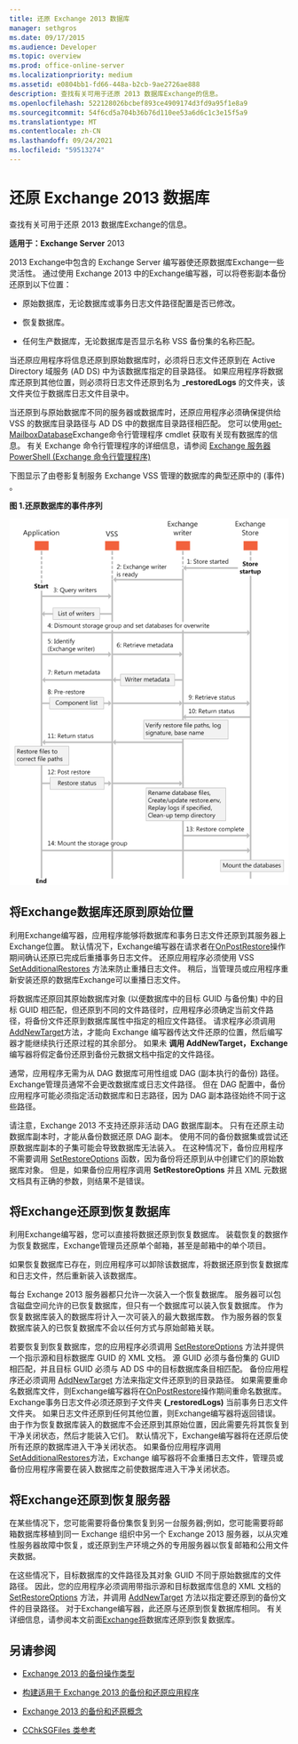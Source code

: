 ```yaml
---
title: 还原 Exchange 2013 数据库
manager: sethgros
ms.date: 09/17/2015
ms.audience: Developer
ms.topic: overview
ms.prod: office-online-server
ms.localizationpriority: medium
ms.assetid: e0804bb1-fd66-448a-b2cb-9ae2726ae888
description: 查找有关可用于还原 2013 数据库Exchange的信息。
ms.openlocfilehash: 522128026bcbef893ce4909174d3fd9a95f1e8a9
ms.sourcegitcommit: 54f6cd5a704b36b76d110ee53a6d6c1c3e15f5a9
ms.translationtype: MT
ms.contentlocale: zh-CN
ms.lasthandoff: 09/24/2021
ms.locfileid: "59513274"
---
```

# <a name="restoring-exchange-2013-databases"></a>还原 Exchange 2013 数据库

查找有关可用于还原 2013 数据库Exchange的信息。 
  
**适用于：Exchange Server** 2013 
  
2013 Exchange中包含的 Exchange Server 编写器使还原数据库Exchange一些灵活性。 通过使用 Exchange 2013 中的Exchange编写器，可以将卷影副本备份还原到以下位置：
  
- 原始数据库，无论数据库或事务日志文件路径配置是否已修改。
    
- 恢复数据库。
    
- 任何生产数据库，无论数据库是否显示名称 VSS 备份集的名称匹配。
    
当还原应用程序将信息还原到原始数据库时，必须将日志文件还原到在 Active Directory 域服务 (AD DS) 中为该数据库指定的目录路径。 如果应用程序将数据库还原到其他位置，则必须将日志文件还原到名为 **_restoredLogs** 的文件夹，该文件夹位于数据库日志文件目录中。 
  
当还原到与原始数据库不同的服务器或数据库时，还原应用程序必须确保提供给 VSS 的数据库目录路径与 AD DS 中的数据库目录路径相匹配。 您可以使用[get-MailboxDatabase](https://technet.microsoft.com/library/bb124924%28v=exchg.150%29.aspx)Exchange命令行管理程序 cmdlet 获取有关现有数据库的信息。 有关 Exchange 命令行管理程序的详细信息，请参阅 [Exchange 服务器 PowerShell (Exchange 命令行管理程序)](https://docs.microsoft.com/powershell/exchange/exchange-server/exchange-management-shell?view=exchange-ps) 
  
下图显示了由卷影复制服务 Exchange VSS 管理的数据库的典型还原中的 (事件) 。
  
**图 1.还原数据库的事件序列**

![此图显示恢复过程的事件序列。该序列从 Exchange 存储启动开始，然后是继续经历 Exchange 编写器、VSS 和客户端应用程序之间的多个步骤。](media/VSS_StoreWriterRestore.gif)
  
## <a name="restoring-exchange-databases-to-the-original-location"></a>将Exchange数据库还原到原始位置
<a name="bk_OriginalLocation"> </a>

利用Exchange编写器，应用程序能够将数据库和事务日志文件还原到其服务器上Exchange位置。 默认情况下，Exchange编写器在请求者在[OnPostRestore](https://msdn.microsoft.com/library/windows/desktop/aa381566%28v=vs.85%29.aspx)操作期间确认还原已完成后重播事务日志文件。 还原应用程序必须使用 VSS [SetAdditionalRestores](https://msdn.microsoft.com/library/windows/desktop/aa382829%28v=vs.85%29.aspx) 方法来防止重播日志文件。 稍后，当管理员或应用程序重新安装还原的数据库Exchange可以重播日志文件。 
  
将数据库还原回其原始数据库对象 (以便数据库中的目标 GUID 与备份集) 中的目标 GUID 相匹配，但还原到不同的文件路径时，应用程序必须确定当前文件路径，将备份文件还原到数据库属性中指定的相应文件路径。 请求程序必须调用[AddNewTarget](https://msdn.microsoft.com/library/windows/desktop/aa382648%28v=vs.85%29.aspx)方法，才能向 Exchange 编写器传达文件还原的位置，然后编写器才能继续执行还原过程的其余部分。 如果未 **调用 AddNewTarget，Exchange** 编写器将假定备份还原到备份元数据文档中指定的文件路径。 
  
通常，应用程序无需为从 DAG 数据库可用性组或 DAG (副本执行的备份) 路径。 Exchange管理员通常不会更改数据库或日志文件路径。 但在 DAG 配置中，备份应用程序可能必须指定活动数据库和日志路径，因为 DAG 副本路径始终不同于这些路径。
  
请注意，Exchange 2013 不支持还原非活动 DAG 数据库副本。 只有在还原主动数据库副本时，才能从备份数据还原 DAG 副本。 使用不同的备份数据集或尝试还原数据库副本的子集可能会导致数据库无法装入。 在这种情况下，备份应用程序不需要调用 [SetRestoreOptions](https://msdn.microsoft.com/library/windows/desktop/aa382856%28v=vs.85%29.aspx) 函数，因为备份将还原到从中创建它们的原始数据库对象。 但是，如果备份应用程序调用 **SetRestoreOptions** 并且 XML 元数据文档具有正确的参数，则结果不是错误。 
  
## <a name="restoring-exchange-databases-to-a-recovery-database"></a>将Exchange还原到恢复数据库
<a name="bk_RecoveryDatabase"> </a>

利用Exchange编写器，您可以直接将数据还原到恢复数据库。 装载恢复的数据作为恢复数据库，Exchange管理员还原单个邮箱，甚至是邮箱中的单个项目。
  
如果恢复数据库已存在，则应用程序可以卸除该数据库，将数据还原到恢复数据库和日志文件，然后重新装入该数据库。
  
每台 Exchange 2013 服务器都只允许一次装入一个恢复数据库。 服务器可以包含磁盘空间允许的已恢复数据库，但只有一个数据库可以装入恢复数据库。 作为恢复数据库装入的数据库将计入一次可装入的最大数据库数。 作为服务器的恢复数据库装入的已恢复数据库不会以任何方式与原始邮箱关联。
  
若要恢复到恢复数据库，您的应用程序必须调用 [SetRestoreOptions](https://msdn.microsoft.com/library/windows/desktop/aa382856%28v=vs.85%29.aspx) 方法并提供一个指示源和目标数据库 GUID 的 XML 文档。 源 GUID 必须与备份集的 GUID 相匹配，并且目标 GUID 必须与 AD DS 中的目标数据库条目相匹配。 备份应用程序还必须调用 [AddNewTarget](https://msdn.microsoft.com/library/windows/desktop/aa382648%28v=vs.85%29.aspx) 方法来指定文件还原到的目录路径。 如果需要重命名数据库文件，则Exchange编写器将在[OnPostRestore](https://msdn.microsoft.com/library/windows/desktop/aa381566%28v=vs.85%29.aspx)操作期间重命名数据库。 Exchange事务日志文件必须还原到子文件夹 **(_restoredLogs)** 当前事务日志文件文件夹。 如果日志文件还原到任何其他位置，则Exchange编写器将返回错误。 由于作为恢复数据库装入的数据库不会还原到其原始位置，因此需要先将其恢复到干净关闭状态，然后才能装入它们。 默认情况下，Exchange编写器将在还原后使所有还原的数据库进入干净关闭状态。 如果备份应用程序调用[SetAdditionalRestores](https://msdn.microsoft.com/library/windows/desktop/aa382829%28v=vs.85%29.aspx)方法，Exchange 编写器将不会重播日志文件，管理员或备份应用程序需要在装入数据库之前使数据库进入干净关闭状态。 
  
## <a name="restoring-exchange-databases-to-a-recovery-server"></a>将Exchange还原到恢复服务器
<a name="bk_RecoveryServer"> </a>

在某些情况下，您可能需要将备份集恢复到另一台服务器;例如，您可能需要将邮箱数据库移植到同一 Exchange 组织中另一个 Exchange 2013 服务器，以从灾难性服务器故障中恢复，或还原到生产环境之外的专用服务器以恢复邮箱和公用文件夹数据。 
  
在这些情况下，目标数据库的文件路径及其对象 GUID 不同于原始数据库的文件路径。 因此，您的应用程序必须调用带指示源和目标数据库信息的 XML 文档的 [SetRestoreOptions](https://msdn.microsoft.com/library/windows/desktop/aa382856%28v=vs.85%29.aspx) 方法，并调用 [AddNewTarget](https://msdn.microsoft.com/library/windows/desktop/aa382648%28v=vs.85%29.aspx) 方法以指定要还原到的备份文件的目录路径。 对于Exchange编写器，此还原与还原到恢复数据库相同。 有关详细信息，请参阅本文前面[Exchange将](restoring-exchange-2013-databases.md#bk_RecoveryDatabase)数据库还原到恢复数据库。 
  
## <a name="see-also"></a>另请参阅
<a name="bk_AdditionalResources"> </a>

- [Exchange 2013 的备份操作类型](types-of-backup-operations-for-exchange-2013.md)
    
- [构建适用于 Exchange 2013 的备份和还原应用程序](build-backup-and-restore-applications-for-exchange-2013.md)
    
- [Exchange 2013 的备份和还原概念](backup-and-restore-concepts-for-exchange-2013.md)
    
- [CChkSGFiles 类参考](cchksgfiles-class-reference.md)
    


